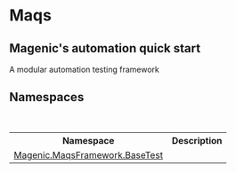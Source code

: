# Maqs

<h2>Magenic's automation quick start</h2><p>A modular automation testing framework</p>


## Namespaces
&nbsp;<table><tr><th>Namespace</th><th>Description</th></tr><tr><td><a href="MAQS_4/BaseTest_AUTOGENERATED/Magenic-MaqsFramework-BaseTest_Namespace">Magenic.MaqsFramework.BaseTest</a></td><td></td></tr></table>&nbsp;
